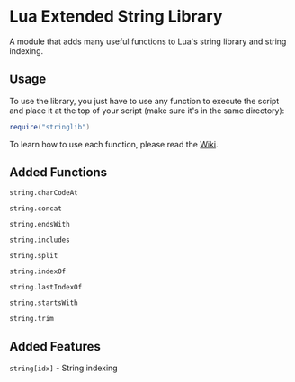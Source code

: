 # Lua Extended String Library
A module that adds many useful functions to Lua's string library and string indexing.

## Usage

To use the library, you just have to use any function to execute the script and place it at the top of your script (make sure it's in the same directory):<br>
```lua
require("stringlib")
```

To learn how to use each function, please read the [Wiki](#).

## Added Functions
`string.charCodeAt`

`string.concat`

`string.endsWith`

`string.includes`

`string.split`

`string.indexOf`

`string.lastIndexOf`

`string.startsWith`

`string.trim`

## Added Features

`string[idx]` - String indexing
